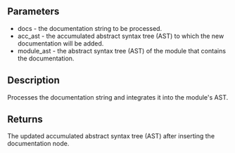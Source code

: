 ## Parameters

- docs - the documentation string to be processed.
- acc_ast - the accumulated abstract syntax tree (AST) to which the new documentation will be added.
- module_ast - the abstract syntax tree (AST) of the module that contains the documentation.

## Description
 Processes the documentation string and integrates it into the module's AST.

## Returns
 The updated accumulated abstract syntax tree (AST) after inserting the documentation node.
